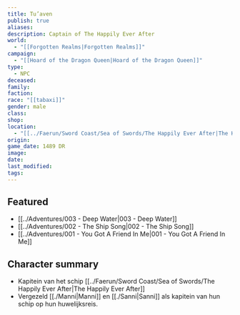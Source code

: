 ```yaml
---
title: Tu’aven
publish: true
aliases: 
description: Captain of The Happily Ever After
world:
  - "[[Forgotten Realms|Forgotten Realms]]"
campaign:
  - "[[Hoard of the Dragon Queen|Hoard of the Dragon Queen]]"
type:
  - NPC
deceased: 
family: 
faction: 
race: "[[tabaxi]]"
gender: male
class: 
shop: 
location:
  - "[[../Faerun/Sword Coast/Sea of Swords/The Happily Ever After|The Happily Ever After]]"
origin: 
game_date: 1489 DR
image: 
date: 
last_modified: 
tags: 
---
```

## Featured
- [[../Adventures/003 - Deep Water|003 - Deep Water]]
- [[../Adventures/002 - The Ship Song|002 - The Ship Song]]
- [[../Adventures/001 - You Got A Friend In Me|001 - You Got A Friend In Me]]

## Character summary
- Kapitein van het schip [[../Faerun/Sword Coast/Sea of Swords/The Happily Ever After|The Happily Ever After]]
- Vergezeld [[./Manni|Manni]] en [[./Sanni|Sanni]] als kapitein van hun schip op hun huwelijksreis.
